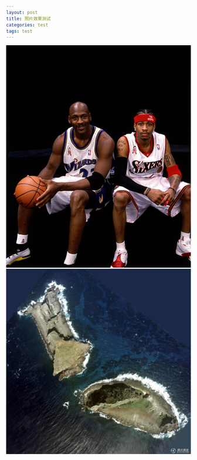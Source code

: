 ```yaml
---
layout: post
title: 照片效果测试
categories: test
tags: test
---
```

![Imgur](/assets/images/jordan&iverson.jpg) 
![Imgur](/assets/images/a.jpg) 